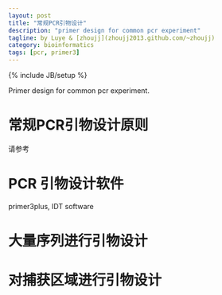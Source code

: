 ```yaml
---
layout: post
title: "常规PCR引物设计"
description: "primer design for common pcr experiment"
tagline: by Luye & [zhoujj](zhoujj2013.github.com/~zhoujj)
category: bioinformatics
tags: [pcr, primer3]
---
```

{% include JB/setup %}

Primer design for common pcr experiment.

<!--more-->

# 常规PCR引物设计原则

请参考

# PCR 引物设计软件

primer3plus, IDT software

# 大量序列进行引物设计


# 对捕获区域进行引物设计


